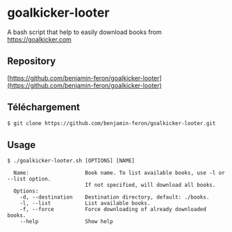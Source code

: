 # goalkicker-looter

A bash script that help to easily download books from https://goalkicker.com

## Repository

[https://github.com/benjamin-feron/goalkicker-looter](https://github.com/benjamin-feron/goalkicker-looter)

## Téléchargement
```bash
$ git clone https://github.com/benjamin-feron/goalkicker-looter.git
```

## Usage
```
$ ./goalkicker-looter.sh [OPTIONS] [NAME]

  Name:                  Book name. To list available books, use -l or --list option.
                         If not specified, will download all books.
  Options:
    -d, --destination    Destination directory, default: ./books.
    -l, --list           List available books.
    -f, --force          Force downloading of already downloaded books.
    --help               Show help
```
